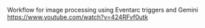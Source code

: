 Workflow for image processing using Eventarc triggers and Gemini
https://www.youtube.com/watch?v=424RFvf0utk
